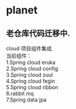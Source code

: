 # planet  
老仓库代码迁移中.  
---
cloud 项目组件集成.  
当前组件：  
  1.Spring cloud eruka  
  2.Spring cloud config  
  3.Spring cloud zuul  
  4.Spring cloud fegin  
  5.Spring cloud ribbon  
  6.rabbit mq  
  7.Spring data jpa  
